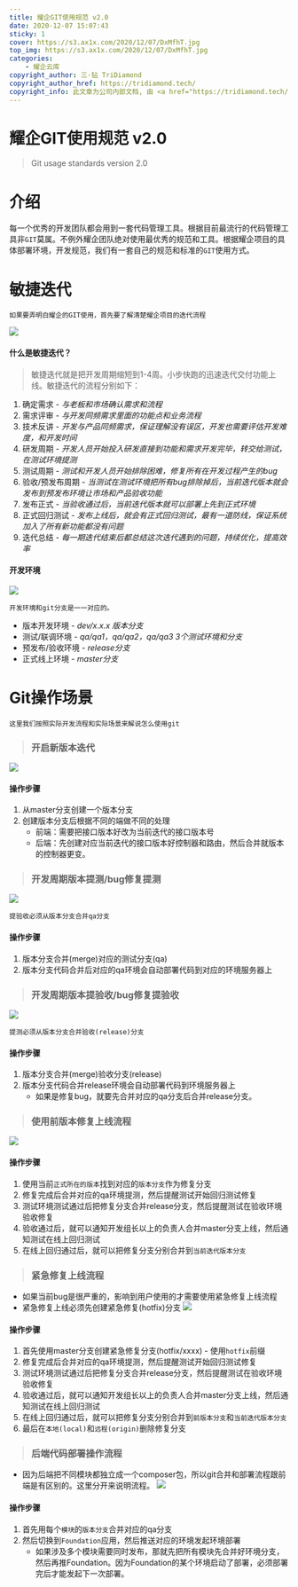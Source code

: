 ```yaml
---
title: 耀企GIT使用规范 v2.0
date: 2020-12-07 15:07:43
sticky: 1
cover: https://s3.ax1x.com/2020/12/07/DxMfhT.jpg
top_img: https://s3.ax1x.com/2020/12/07/DxMfhT.jpg
categories: 
    - 耀企云库
copyright_author: 三·钻 TriDiamond
copyright_author_href: https://tridiamond.tech/
copyright_info: 此文章为公司内部文档, 由 <a href="https://tridiamond.tech/">三·钻 TriDiamond</a> 著, 属于存档记录
---
```


# 耀企GIT使用规范 v2.0
> Git usage standards version 2.0
# 介绍
每一个优秀的开发团队都会用到一套代码管理工具。根据目前最流行的代码管理工具非`GIT`莫属。不例外耀企团队绝对使用最优秀的规范和工具。根据耀企项目的具体部署环境，开发规范，我们有一套自己的规范和标准的`GIT`使用方式。

# 敏捷迭代
    如果要弄明白耀企的GIT使用，首先要了解清楚耀企项目的迭代流程

![](/git/agile_development.png)

#### 什么是敏捷迭代？
> 敏捷迭代就是把开发周期缩短到1-4周。小步快跑的迅速迭代交付功能上线。敏捷迭代的流程分别如下：
1. 确定需求 - _与老板和市场确认需求和流程_
2. 需求评审 - _与开发同频需求里面的功能点和业务流程_
3. 技术反讲 - _开发与产品同频需求，保证理解没有误区，开发也需要评估开发难度，和开发时间_
4. 研发周期 - _开发人员开始投入研发直接到功能和需求开发完毕，转交给测试，在测试环境提测_
5. 测试周期 - _测试和开发人员开始排除困难，修复所有在开发过程产生的bug_
6. 验收/预发布周期 - _当测试在测试环境把所有bug排除掉后，当前迭代版本就会发布到预发布环境让市场和产品验收功能_
7. 发布正式 - _当验收通过后，当前迭代版本就可以部署上先到正式环境_
8. 正式回归测试 - _发布上线后，就会有正式回归测试，最有一道防线，保证系统加入了所有新功能都没有问题_
9. 迭代总结 - _每一期迭代结束后都总结这次迭代遇到的问题，持续优化，提高效率_

#### 开发环境

![](/git/agile_dev_envs.png)

    开发环境和git分支是一一对应的。

+ 版本开发环境 - _dev/x.x.x 版本分支_
+ 测试/联调环境 - _qa/qa1，qa/qa2，qa/qa3 3个测试环境和分支_
+ 预发布/验收环境 - _release分支_
+ 正式线上环境 - _master分支_

# Git操作场景
    这里我们按照实际开发流程和实际场景来解说怎么使用git

> ### 开启新版本迭代
![](/git/start_agile.png)

#### 操作步骤
1. 从master分支创建一个版本分支
2. 创建版本分支后根据不同的端做不同的处理
    - 前端：需要把接口版本好改为当前迭代的接口版本号
    - 后端：先创建对应当前迭代的接口版本好控制器和路由，然后合并就版本的控制器更变。

> ### 开发周期版本提测/bug修复提测
![](/git/agile_qa_start.png)

    提验收必须从版本分支合并qa分支

#### 操作步骤
1. 版本分支合并(merge)对应的测试分支(qa)
2. 版本分支代码合并后对应的qa环境会自动部署代码到对应的环境服务器上

> ### 开发周期版本提验收/bug修复提验收
![](/git/agile_stage_start.png)

    提测必须从版本分支合并验收(release)分支

#### 操作步骤
1. 版本分支合并(merge)验收分支(release)
2. 版本分支代码合并release环境会自动部署代码到环境服务器上
    - 如果是修复bug，就要先合并对应的qa分支后合并release分支。

> ### 使用前版本修复上线流程
![](/git/agile_bugfix.png)

#### 操作步骤
1. 使用当前`正式所在的版本`找到对应的`版本分支`作为修复分支
2. 修复完成后合并对应的qa环境提测，然后提醒测试开始回归测试修复
3. 测试环境测试通过后把修复分支合并release分支，然后提醒测试在验收环境验收修复
4. 验收通过后，就可以通知开发组长以上的负责人合并master分支上线，然后通知测试在线上回归测试
5. 在线上回归通过后，就可以把修复分支分别合并到`当前迭代版本分支`

> ### 紧急修复上线流程
 - 如果当前bug是很严重的，影响到用户使用的才需要使用紧急修复上线流程
 - 紧急修复上线必须先创建紧急修复(hotfix)分支
![](/git/agile_hotfix.png)

#### 操作步骤
1. 首先使用master分支创建紧急修复分支(hotfix/xxxx) - 使用`hotfix`前缀
2. 修复完成后合并对应的qa环境提测，然后提醒测试开始回归测试修复
3. 测试环境测试通过后把修复分支合并release分支，然后提醒测试在验收环境验收修复
4. 验收通过后，就可以通知开发组长以上的负责人合并master分支上线，然后通知测试在线上回归测试
5. 在线上回归通过后，就可以把修复分支分别合并到`前版本分支`和`当前迭代版本分支`
6. 最后在`本地(local)`和`远程(origin)`删除修复分支

> ### 后端代码部署操作流程
 - 因为后端把不同模块都独立成一个composer包，所以git合并和部署流程跟前端是有区别的。这里分开来说明流程。
![](/git/agile_backend_git.png)

#### 操作步骤
1. 首先用每个`模块`的`版本分支`合并对应的qa分支
2. 然后切换到`Foundation`应用，然后推送对应的环境发起环境部署
    - 如果涉及多个模块需要同时发布，那就先把所有模块先合并好环境分支，然后再推Foundation。因为Foundation的某个环境启动了部署，必须部署完后才能发起下一次部署。